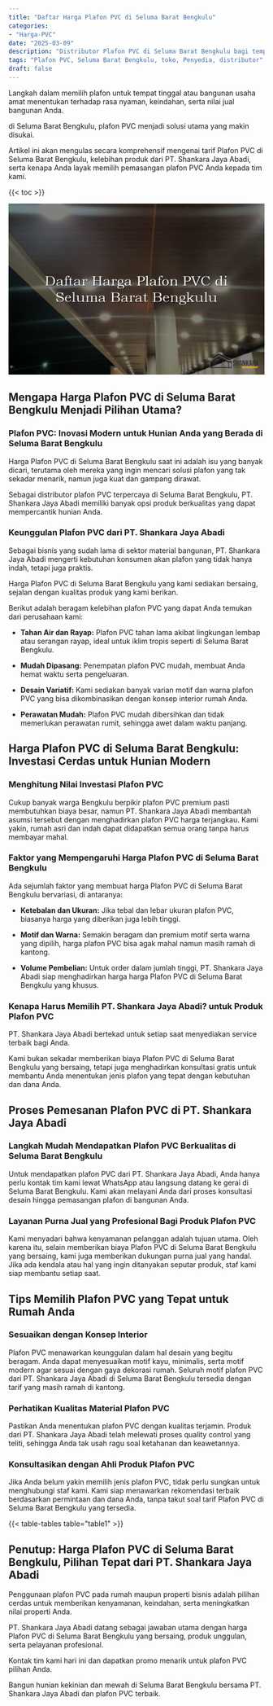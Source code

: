 ```yaml
---
title: "Daftar Harga Plafon PVC di Seluma Barat Bengkulu"
categories: 
- "Harga-PVC"
date: "2025-03-09"
description: "Distributor Plafon PVC di Seluma Barat Bengkulu bagi tempat tinggal, perkantoran, serta gerai. Panel unggulan, pilihan motif, pilihan warna menarik, dengan jasa pemasangan oleh tim profesional dan kepastian resmi!|Jasa penyediaan Plafon PVC di Seluma Barat Bengkulu untuk kebutuhan hunian, kantor, atau gerai, dengan material berkualitas dan penempatan oleh tenaga ahli berpengalaman serta garansi resmi.|Solusi Plafon PVC di Seluma Barat Bengkulu yang terbukti bagi rumah, perkantoran, serta gerai, bersama material berkualitas dan penempatan dikerjakan oleh tenaga ahli ahli serta kepastian resmi.|Penjualan Plafon PVC di Seluma Barat Bengkulu untuk rumah, office, dan ritel, dengan material unggulan dan instalasi oleh tenaga ahli berpengalaman, dilengkapi beserta jaminan resmi.}"
tags: "Plafon PVC, Seluma Barat Bengkulu, toko, Penyedia, distributor"
draft: false
---
```


Langkah dalam memilih plafon untuk tempat tinggal atau bangunan usaha amat menentukan terhadap rasa nyaman, keindahan, serta nilai jual bangunan Anda.

di Seluma Barat Bengkulu, plafon PVC menjadi solusi utama yang makin disukai.

Artikel ini akan mengulas secara komprehensif mengenai tarif Plafon PVC di Seluma Barat Bengkulu, kelebihan produk dari PT. Shankara Jaya Abadi, serta kenapa Anda layak memilih pemasangan plafon PVC Anda kepada tim kami.

{{< toc >}}

![Daftar Harga Plafon PVC di Seluma Barat Bengkulu](/images/Harga-PVC/Daftar-Harga-Plafon-PVC-di-Seluma-Barat-Bengkulu.png)


## Mengapa Harga Plafon PVC di Seluma Barat Bengkulu Menjadi Pilihan Utama?

### Plafon PVC: Inovasi Modern untuk Hunian Anda yang Berada di Seluma Barat Bengkulu

Harga Plafon PVC di Seluma Barat Bengkulu saat ini adalah isu yang banyak dicari, terutama oleh mereka yang ingin mencari solusi plafon yang tak sekadar menarik, namun juga kuat dan gampang dirawat.

Sebagai distributor plafon PVC terpercaya di Seluma Barat Bengkulu, PT. Shankara Jaya Abadi memiliki banyak opsi produk berkualitas yang dapat mempercantik hunian Anda.

### Keunggulan Plafon PVC dari PT. Shankara Jaya Abadi

Sebagai bisnis yang sudah lama di sektor material bangunan, PT. Shankara Jaya Abadi mengerti kebutuhan konsumen akan plafon yang tidak hanya indah, tetapi juga praktis.

Harga Plafon PVC di Seluma Barat Bengkulu yang kami sediakan bersaing, sejalan dengan kualitas produk yang kami berikan.

Berikut adalah beragam kelebihan plafon PVC yang dapat Anda temukan dari perusahaan kami:

- **Tahan Air dan Rayap:** Plafon PVC tahan lama akibat lingkungan lembap atau serangan rayap, ideal untuk iklim tropis seperti di Seluma Barat Bengkulu.

- **Mudah Dipasang:** Penempatan plafon PVC mudah, membuat Anda hemat waktu serta pengeluaran.

- **Desain Variatif:** Kami sediakan banyak varian motif dan warna plafon PVC yang bisa dikombinasikan dengan konsep interior rumah Anda.

- **Perawatan Mudah:** Plafon PVC mudah dibersihkan dan tidak memerlukan perawatan rumit, sehingga awet dalam waktu panjang.

## Harga Plafon PVC di Seluma Barat Bengkulu: Investasi Cerdas untuk Hunian Modern

### Menghitung Nilai Investasi Plafon PVC

Cukup banyak warga Bengkulu berpikir plafon PVC premium pasti membutuhkan biaya besar, namun PT. Shankara Jaya Abadi membantah asumsi tersebut dengan menghadirkan plafon PVC harga terjangkau. Kami yakin, rumah asri dan indah dapat didapatkan semua orang tanpa harus membayar mahal.

### Faktor yang Mempengaruhi Harga Plafon PVC di Seluma Barat Bengkulu

Ada sejumlah faktor yang membuat harga Plafon PVC di Seluma Barat Bengkulu bervariasi, di antaranya:

- **Ketebalan dan Ukuran:** Jika tebal dan lebar ukuran plafon PVC, biasanya harga yang diberikan juga lebih tinggi.

- **Motif dan Warna:** Semakin beragam dan premium motif serta warna yang dipilih, harga plafon PVC bisa agak mahal namun masih ramah di kantong.

- **Volume Pembelian:** Untuk order dalam jumlah tinggi, PT. Shankara Jaya Abadi siap menghadirkan harga harga Plafon PVC di Seluma Barat Bengkulu yang khusus.

### Kenapa Harus Memilih PT. Shankara Jaya Abadi? untuk Produk Plafon PVC

PT. Shankara Jaya Abadi bertekad untuk setiap saat menyediakan service terbaik bagi Anda.

Kami bukan sekadar memberikan biaya Plafon PVC di Seluma Barat Bengkulu yang bersaing, tetapi juga menghadirkan konsultasi gratis untuk membantu Anda menentukan jenis plafon yang tepat dengan kebutuhan dan dana Anda.

## Proses Pemesanan Plafon PVC di PT. Shankara Jaya Abadi

### Langkah Mudah Mendapatkan Plafon PVC Berkualitas di Seluma Barat Bengkulu

Untuk mendapatkan plafon PVC dari PT. Shankara Jaya Abadi, Anda hanya perlu kontak tim kami lewat WhatsApp atau langsung datang ke gerai di Seluma Barat Bengkulu. Kami akan melayani Anda dari proses konsultasi desain hingga pemasangan plafon di bangunan Anda.

### Layanan Purna Jual yang Profesional Bagi Produk Plafon PVC

Kami menyadari bahwa kenyamanan pelanggan adalah tujuan utama. Oleh karena itu, selain memberikan biaya Plafon PVC di Seluma Barat Bengkulu yang bersaing, kami juga memberikan dukungan purna jual yang handal. Jika ada kendala atau hal yang ingin ditanyakan seputar produk, staf kami siap membantu setiap saat.

## Tips Memilih Plafon PVC yang Tepat untuk Rumah Anda

### Sesuaikan dengan Konsep Interior

Plafon PVC menawarkan keunggulan dalam hal desain yang begitu beragam. Anda dapat menyesuaikan motif kayu, minimalis, serta motif modern agar sesuai dengan gaya dekorasi rumah. Seluruh motif plafon PVC dari PT. Shankara Jaya Abadi di Seluma Barat Bengkulu tersedia dengan tarif yang masih ramah di kantong.

### Perhatikan Kualitas Material Plafon PVC

Pastikan Anda menentukan plafon PVC dengan kualitas terjamin. Produk dari PT. Shankara Jaya Abadi telah melewati proses quality control yang teliti, sehingga Anda tak usah ragu soal ketahanan dan keawetannya.

### Konsultasikan dengan Ahli Produk Plafon PVC

Jika Anda belum yakin memilih jenis plafon PVC, tidak perlu sungkan untuk menghubungi staf kami. Kami siap menawarkan rekomendasi terbaik berdasarkan permintaan dan dana Anda, tanpa takut soal tarif Plafon PVC di Seluma Barat Bengkulu yang tersedia.

{{< table-tables table="table1" >}}

## Penutup: Harga Plafon PVC di Seluma Barat Bengkulu, Pilihan Tepat dari PT. Shankara Jaya Abadi

Penggunaan plafon PVC pada rumah maupun properti bisnis adalah pilihan cerdas untuk memberikan kenyamanan, keindahan, serta meningkatkan nilai properti Anda.

PT. Shankara Jaya Abadi datang sebagai jawaban utama dengan harga Plafon PVC di Seluma Barat Bengkulu yang bersaing, produk unggulan, serta pelayanan profesional.

Kontak tim kami hari ini dan dapatkan promo menarik untuk plafon PVC pilihan Anda.

Bangun hunian kekinian dan mewah di Seluma Barat Bengkulu bersama PT. Shankara Jaya Abadi dan plafon PVC terbaik.